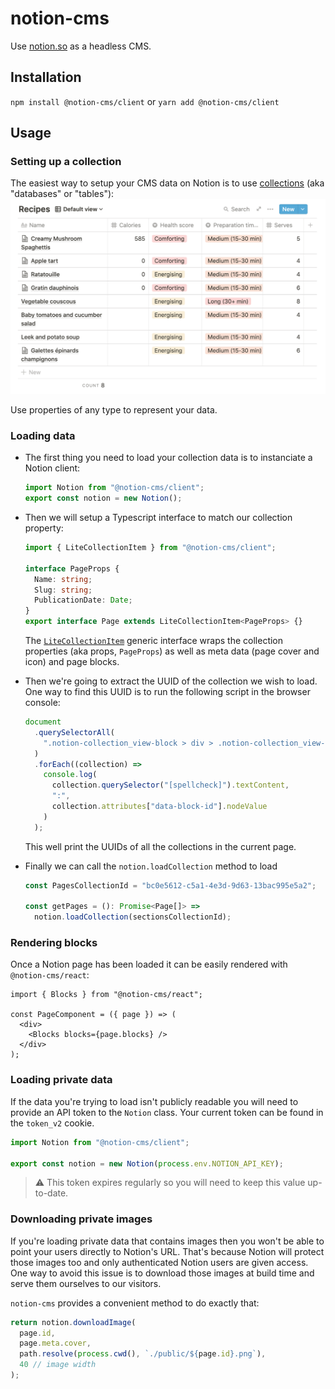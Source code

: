 # notion-cms

Use [notion.so](https://www.notion.so/) as a headless CMS.

## Installation

`npm install @notion-cms/client` or `yarn add @notion-cms/client`

## Usage

### Setting up a collection

The easiest way to setup your CMS data on Notion is to use [collections](https://www.notion.so/Create-a-database-2529ab92d63b478f87d39c2289527444) (aka "databases" or "tables"):
![A collection on Notion.so](./docs/notion-collection.png)

Use properties of any type to represent your data.

### Loading data

- The first thing you need to load your collection data is to instanciate a Notion client:
  ```ts
  import Notion from "@notion-cms/client";
  export const notion = new Notion();
  ```
- Then we will setup a Typescript interface to match our collection property:

  ```ts
  import { LiteCollectionItem } from "@notion-cms/client";

  interface PageProps {
    Name: string;
    Slug: string;
    PublicationDate: Date;
  }
  export interface Page extends LiteCollectionItem<PageProps> {}
  ```

  The [`LiteCollectionItem`](./packages/client/lib/index.ts) generic interface wraps the collection properties (aka props, `PageProps`) as well as meta data (page cover and icon) and page blocks.

- Then we're going to extract the UUID of the collection we wish to load. One way to find this UUID is to run the following script in the browser console:
  ```js
  document
    .querySelectorAll(
      ".notion-collection_view-block > div > .notion-collection_view-block"
    )
    .forEach((collection) =>
      console.log(
        collection.querySelector("[spellcheck]").textContent,
        ":",
        collection.attributes["data-block-id"].nodeValue
      )
    );
  ```
  This well print the UUIDs of all the collections in the current page.
- Finally we can call the `notion.loadCollection` method to load

  ```ts
  const PagesCollectionId = "bc0e5612-c5a1-4e3d-9d63-13bac995e5a2";

  const getPages = (): Promise<Page[]> =>
    notion.loadCollection(sectionsCollectionId);
  ```

### Rendering blocks

Once a Notion page has been loaded it can be easily rendered with `@notion-cms/react`:

```tsx
import { Blocks } from "@notion-cms/react";

const PageComponent = ({ page }) => (
  <div>
    <Blocks blocks={page.blocks} />
  </div>
);
```

### Loading private data

If the data you're trying to load isn't publicly readable you will need to provide an API token to the `Notion` class. Your current token can be found in the `token_v2` cookie.

```ts
import Notion from "@notion-cms/client";

export const notion = new Notion(process.env.NOTION_API_KEY);
```

> ⚠ This token expires regularly so you will need to keep this value up-to-date.

### Downloading private images

If you're loading private data that contains images then you won't be able to point your users directly to Notion's URL.
That's because Notion will protect those images too and only authenticated Notion users are given access.
One way to avoid this issue is to download those images at build time and serve them ourselves to our visitors.

`notion-cms` provides a convenient method to do exactly that:

```ts
return notion.downloadImage(
  page.id,
  page.meta.cover,
  path.resolve(process.cwd(), `./public/${page.id}.png`),
  40 // image width
);
```
